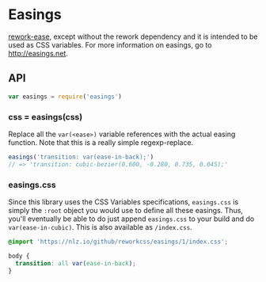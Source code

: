 # Easings

[rework-ease](https://github.com/reworkcss/rework-plugin-ease),
except without the rework dependency and it is intended to be used as CSS variables.
For more information on easings, go to http://easings.net.

## API

```js
var easings = require('easings')
```

### css = easings(css)

Replace all the `var(<ease>)` variable references with the actual easing function.
Note that this is a really simple regexp-replace.

```js
easings('transition: var(ease-in-back);')
// => 'transition: cubic-bezier(0.600, -0.280, 0.735, 0.045);'
```

### easings.css

Since this library uses the CSS Variables specifications,
`easings.css` is simply the `:root` object you would use to define all these easings.
Thus, you'll eventually be able to do just append `easings.css` to your build and do `var(ease-in-cubic)`.
This is also available as `/index.css`.

```css
@import 'https://nlz.io/github/reworkcss/easings/1/index.css';

body {
  transition: all var(ease-in-back);
}
```
